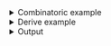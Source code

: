 <details><summary>Combinatoric example</summary>

```no_run
#[derive(Debug, Clone)]
pub enum Style {
    Intel,
    Att,
    Llvm,
}

#[derive(Debug, Clone)]
pub enum Report {
    /// Include defailed report
    Detailed,
    /// Include minimal report
    Minimal,
    /// No preferences
    Undecided,
}

#[derive(Debug, Clone)]
pub struct Options {
    style: Style,
    report: Report,
}

pub fn options() -> OptionParser<Options> {
    let intel = long("intel")
        .help("Show assembly using Intel style")
        .req_flag(Style::Intel);
    let att = long("att")
        .help("Show assembly using AT&T style")
        .req_flag(Style::Att);
    let llvm = long("llvm").help("Show llvm-ir").req_flag(Style::Llvm);
    let style = construct!([intel, att, llvm]).last();

    let detailed = long("detailed")
        .help("Include detailed report")
        .req_flag(Report::Detailed);
    let minimal = long("minimal")
        .help("Include minimal report")
        .req_flag(Report::Minimal);
    let report = construct!([detailed, minimal])
        .last()
        .fallback(Report::Undecided);

    construct!(Options { style, report }).to_options()
}
```

</details>
<details><summary>Derive example</summary>

```no_run
#[derive(Debug, Clone, Bpaf)]
#[bpaf(last)]
pub enum Style {
    /// Show assembly using Intel style
    Intel,
    /// Show assembly using AT&T style
    Att,
    /// Show llvm-ir
    Llvm,
}

#[derive(Debug, Clone, Bpaf)]
#[bpaf(last, fallback(Report::Undecided))]
pub enum Report {
    /// Include detailed report
    Detailed,
    /// Include minimal report
    Minimal,
    #[bpaf(skip)]
    /// No preferences
    Undecided,
}

#[derive(Debug, Clone, Bpaf)]
#[bpaf(options)]
pub struct Options {
    // external here uses explicit reference to function `style`
    // generated above
    #[bpaf(external(style))]
    style: Style,
    // here reference is implicit and derived from field name: `report`
    #[bpaf(external)]
    report: Report,
}
```

</details>
<details><summary>Output</summary>

In `--help` message `last` shows that inner parser can run multiple times


<div class='bpaf-doc'>
$ app --help<br>
<p><b>Usage</b>: <tt><b>app</b></tt> (<tt><b>--intel</b></tt> | <tt><b>--att</b></tt> | <tt><b>--llvm</b></tt>)... [(<tt><b>--detailed</b></tt> | <tt><b>--minimal</b></tt>)...]</p><p><div>
<b>Available options:</b></div><dl><dt><tt><b>    --intel</b></tt></dt>
<dd>Show assembly using Intel style</dd>
<dt><tt><b>    --att</b></tt></dt>
<dd>Show assembly using AT&T style</dd>
<dt><tt><b>    --llvm</b></tt></dt>
<dd>Show llvm-ir</dd>
<dt><tt><b>    --detailed</b></tt></dt>
<dd>Include detailed report</dd>
<dt><tt><b>    --minimal</b></tt></dt>
<dd>Include minimal report</dd>
<dt><tt><b>-h</b></tt>, <tt><b>--help</b></tt></dt>
<dd>Prints help information</dd>
</dl>
</p>
<style>
div.bpaf-doc {
    padding: 14px;
    background-color:var(--code-block-background-color);
    font-family: mono;
    margin-bottom: 0.75em;
}
div.bpaf-doc dt { margin-left: 1em; }
div.bpaf-doc dd { margin-left: 3em; }
div.bpaf-doc dl { margin-top: 0; padding-left: 1em; }
div.bpaf-doc  { padding-left: 1em; }
</style>
</div>



`style` takes one of several possible values and `last` lets user to pass it several times


<div class='bpaf-doc'>
$ app --intel<br>
Options { style: Intel, report: Undecided }
</div>


<div class='bpaf-doc'>
$ app --intel --att<br>
Options { style: Att, report: Undecided }
</div>


<div class='bpaf-doc'>
$ app --intel --att --intel<br>
Options { style: Intel, report: Undecided }
</div>


same goes with `report`


<div class='bpaf-doc'>
$ app --intel --detailed<br>
Options { style: Intel, report: Detailed }
</div>


<div class='bpaf-doc'>
$ app --att --detailed --minimal<br>
Options { style: Att, report: Minimal }
</div>

</details>